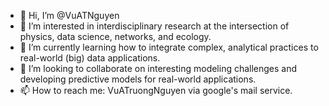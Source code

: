 - 👋 Hi, I’m @VuATNguyen
- 👀 I’m interested in interdisciplinary research at the intersection of physics, data science, networks, and ecology.
- 🌱 I’m currently learning how to integrate complex, analytical practices to real-world (big) data applications.
- 💞️ I’m looking to collaborate on interesting modeling challenges and developing predictive models for real-world applications.
- 📫 How to reach me: VuATruongNguyen via google's mail service.

<!---
VuATNguyen/VuATNguyen is a ✨ special ✨ repository because its `README.md` (this file) appears on your GitHub profile.
You can click the Preview link to take a look at your changes.
--->
